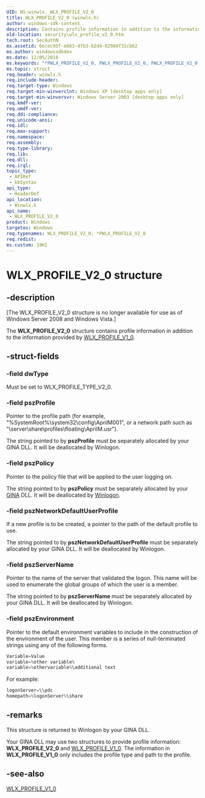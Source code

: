 ```yaml
---
UID: NS:winwlx._WLX_PROFILE_V2_0
title: WLX_PROFILE_V2_0 (winwlx.h)
author: windows-sdk-content
description: Contains profile information in addition to the information provided by WLX_PROFILE_V1_0.
old-location: security\wlx_profile_v2_0.htm
tech.root: SecAuthN
ms.assetid: 6ecec95f-e663-4fb3-b2d4-82984f31cb62
ms.author: windowssdkdev
ms.date: 12/05/2018
ms.keywords: "*PWLX_PROFILE_V2_0, PWLX_PROFILE_V2_0, PWLX_PROFILE_V2_0 structure pointer [Security], WLX_PROFILE_V2_0, WLX_PROFILE_V2_0 structure [Security], _gina_wlx_profile_v2_0, security.wlx_profile_v2_0, winwlx/PWLX_PROFILE_V2_0, winwlx/WLX_PROFILE_V2_0"
ms.topic: struct
req.header: winwlx.h
req.include-header: 
req.target-type: Windows
req.target-min-winverclnt: Windows XP [desktop apps only]
req.target-min-winversvr: Windows Server 2003 [desktop apps only]
req.kmdf-ver: 
req.umdf-ver: 
req.ddi-compliance: 
req.unicode-ansi: 
req.idl: 
req.max-support: 
req.namespace: 
req.assembly: 
req.type-library: 
req.lib: 
req.dll: 
req.irql: 
topic_type:
 - APIRef
 - kbSyntax
api_type:
 - HeaderDef
api_location:
 - Winwlx.h
api_name:
 - WLX_PROFILE_V2_0
product: Windows
targetos: Windows
req.typenames: WLX_PROFILE_V2_0, *PWLX_PROFILE_V2_0
req.redist: 
ms.custom: 19H1
---
```


# WLX_PROFILE_V2_0 structure


## -description


<p class="CCE_Message">[The WLX_PROFILE_V2_0 structure is no longer available for use as of Windows Server 2008 and Windows Vista.]

The <b>WLX_PROFILE_V2_0</b> structure contains profile information in addition to the information provided by 
<a href="https://msdn.microsoft.com/3b75cf38-e1d7-48dd-8319-d4daf508a3e9">WLX_PROFILE_V1_0</a>.


## -struct-fields




### -field dwType

Must be set to WLX_PROFILE_TYPE_V2_0.


### -field pszProfile

Pointer to the profile path (for example, "%SystemRoot%\system32\config\AprilM001", or a network path such as "\\server\share\profiles\floating\AprilM.usr"). 




The string pointed to by <b>pszProfile</b> must be separately allocated by your GINA DLL. It will be deallocated by Winlogon.


### -field pszPolicy

Pointer to the policy file that will be applied to the user logging on. 




The string pointed to by <b>pszPolicy</b> must be separately allocated by your <a href="https://msdn.microsoft.com/c9567a5b-bd56-4ae1-9eac-af0bb5a6842a">GINA</a> DLL. It will be deallocated by <a href="https://msdn.microsoft.com/031c898b-3b4d-4b29-811a-112da37b5e3d">Winlogon</a>.


### -field pszNetworkDefaultUserProfile

If a new profile is to be created, a pointer to the path of the default profile to use. 




The string pointed to by <b>pszNetworkDefaultUserProfile</b> must be separately allocated by your GINA DLL. It will be deallocated by Winlogon.


### -field pszServerName

Pointer to the name of the server that validated the logon. This name will be used to enumerate the global groups of which the user is a member. 




The string pointed to by <b>pszServerName</b> must be separately allocated by your GINA DLL. It will be deallocated by Winlogon.


### -field pszEnvironment

Pointer to the default environment variables to include in the construction of the environment of the user. This member is a series of null-terminated strings using any of the following forms.


```cpp
Variable=Value
variable=%other variable% 
variable=%othervariable%\additional text

```


For example:


```cpp
logonServer=\\pdc
homepath=%logonServer%\share

```



## -remarks



This structure is returned to Winlogon by your GINA DLL.

Your GINA DLL may use two structures to provide profile information: <b>WLX_PROFILE_V2_0</b> and 
<a href="https://msdn.microsoft.com/3b75cf38-e1d7-48dd-8319-d4daf508a3e9">WLX_PROFILE_V1_0</a>. The information in <b>WLX_PROFILE_V1_0</b> only includes the profile type and path to the profile.




## -see-also




<a href="https://msdn.microsoft.com/3b75cf38-e1d7-48dd-8319-d4daf508a3e9">WLX_PROFILE_V1_0</a>
 

 

